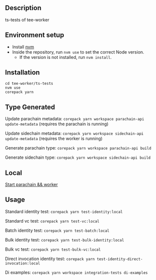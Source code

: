 ## Description

ts-tests of tee-worker

## Environment setup

-   Install [nvm](https://github.com/nvm-sh/nvm)
-   Inside the repository, run `nvm use` to set the correct Node version.
    -   If the version is not installed, run `nvm install`.

## Installation

```
cd tee-worker/ts-tests
nvm use
corepack yarn
```

## Type Generated

Update parachain metadata: `corepack yarn workspace parachain-api update-metadata` (requires the parachain is running)

Update sidechain metadata: `corepack yarn workspace sidechain-api update-metadata` (requires the worker is running)

Generate parachain type: `corepack yarn workspace parachain-api build`

Generate sidechain type: `corepack yarn workspace sidechain-api build`

## Local

[Start parachain && worker](https://github.com/litentry/litentry-parachain/blob/dev/README.md)

## Usage

Standard identity test: `corepack yarn test-identity:local`

Standard vc test: `corepack yarn test-vc:local`

Batch identity test: `corepack yarn test-batch:local`

Bulk identity test: `corepack yarn test-bulk-identity:local`

Bulk vc test: `corepack yarn test-bulk-vc:local`

Direct invocation identity test: `corepack yarn test-identity-direct-invocation:local`

Di examples: `corepack yarn workspace integration-tests di-examples`
